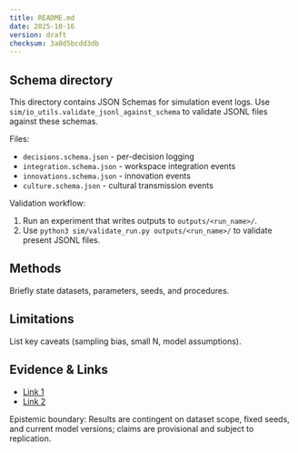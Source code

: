```yaml
---
title: README.md
date: 2025-10-16
version: draft
checksum: 3a0d5bcdd3db
---
```


Schema directory
----------------

This directory contains JSON Schemas for simulation event logs. Use `sim/io_utils.validate_jsonl_against_schema` to validate JSONL files against these schemas.

Files:
- `decisions.schema.json` - per-decision logging
- `integration.schema.json` - workspace integration events
- `innovations.schema.json` - innovation events
- `culture.schema.json` - cultural transmission events

Validation workflow:
1. Run an experiment that writes outputs to `outputs/<run_name>/`.
2. Use `python3 sim/validate_run.py outputs/<run_name>/` to validate present JSONL files.


## Methods
Briefly state datasets, parameters, seeds, and procedures.

## Limitations
List key caveats (sampling bias, small N, model assumptions).

## Evidence & Links
- [Link 1](#)
- [Link 2](#)

Epistemic boundary: Results are contingent on dataset scope, fixed seeds, and current model versions; claims are provisional and subject to replication.
